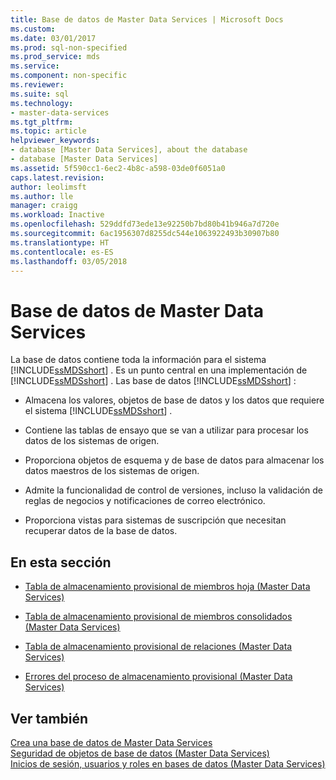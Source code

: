 ```yaml
---
title: Base de datos de Master Data Services | Microsoft Docs
ms.custom: 
ms.date: 03/01/2017
ms.prod: sql-non-specified
ms.prod_service: mds
ms.service: 
ms.component: non-specific
ms.reviewer: 
ms.suite: sql
ms.technology:
- master-data-services
ms.tgt_pltfrm: 
ms.topic: article
helpviewer_keywords:
- database [Master Data Services], about the database
- database [Master Data Services]
ms.assetid: 5f590cc1-6ec2-4b8c-a598-03de0f6051a0
caps.latest.revision: 
author: leolimsft
ms.author: lle
manager: craigg
ms.workload: Inactive
ms.openlocfilehash: 529ddfd73ede13e92250b7bd80b41b946a7d720e
ms.sourcegitcommit: 6ac1956307d8255dc544e1063922493b30907b80
ms.translationtype: HT
ms.contentlocale: es-ES
ms.lasthandoff: 03/05/2018
---
```

# <a name="master-data-services-database"></a>Base de datos de Master Data Services
  La base de datos contiene toda la información para el sistema [!INCLUDE[ssMDSshort](../includes/ssmdsshort-md.md)] . Es un punto central en una implementación de [!INCLUDE[ssMDSshort](../includes/ssmdsshort-md.md)] . Las base de datos [!INCLUDE[ssMDSshort](../includes/ssmdsshort-md.md)] :  
  
-   Almacena los valores, objetos de base de datos y los datos que requiere el sistema [!INCLUDE[ssMDSshort](../includes/ssmdsshort-md.md)] .  
  
-   Contiene las tablas de ensayo que se van a utilizar para procesar los datos de los sistemas de origen.  
  
-   Proporciona objetos de esquema y de base de datos para almacenar los datos maestros de los sistemas de origen.  
  
-   Admite la funcionalidad de control de versiones, incluso la validación de reglas de negocios y notificaciones de correo electrónico.  
  
-   Proporciona vistas para sistemas de suscripción que necesitan recuperar datos de la base de datos.  
  
## <a name="in-this-section"></a>En esta sección  
  
-   [Tabla de almacenamiento provisional de miembros hoja &#40;Master Data Services&#41;](../master-data-services/leaf-member-staging-table-master-data-services.md)  
  
-   [Tabla de almacenamiento provisional de miembros consolidados &#40;Master Data Services&#41;](../master-data-services/consolidated-member-staging-table-master-data-services.md)  
  
-   [Tabla de almacenamiento provisional de relaciones &#40;Master Data Services&#41;](../master-data-services/relationship-staging-table-master-data-services.md)  
  
-   [Errores del proceso de almacenamiento provisional &#40;Master Data Services&#41;](../master-data-services/staging-process-errors-master-data-services.md)  
  
## <a name="see-also"></a>Ver también  
 [Crea una base de datos de Master Data Services](../master-data-services/install-windows/create-a-master-data-services-database.md)   
 [Seguridad de objetos de base de datos &#40;Master Data Services&#41;](../master-data-services/database-object-security-master-data-services.md)   
 [Inicios de sesión, usuarios y roles en bases de datos &#40;Master Data Services&#41;](../master-data-services/database-logins-users-and-roles-master-data-services.md)  
  
  
